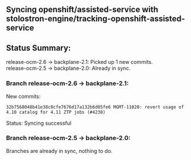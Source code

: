 ## Syncing openshift/assisted-service with stolostron-engine/tracking-openshift-assisted-service

## Status Summary:

release-ocm-2.6 -> backplane-2.1: Picked up 1 new commits.  
release-ocm-2.5 -> backplane-2.0: Already in sync.  

### Branch release-ocm-2.6 -> backplane-2.1:

New commits:

```
32b7568048b41e38c0cfe7676d17a132b6d05fe6 MGMT-11020: revert usage of 4.10 catalog for 4.11 ZTP jobs (#4238)
```

Status: Syncing successful

### Branch release-ocm-2.5 -> backplane-2.0:

Branches are already in sync, nothing to do.
